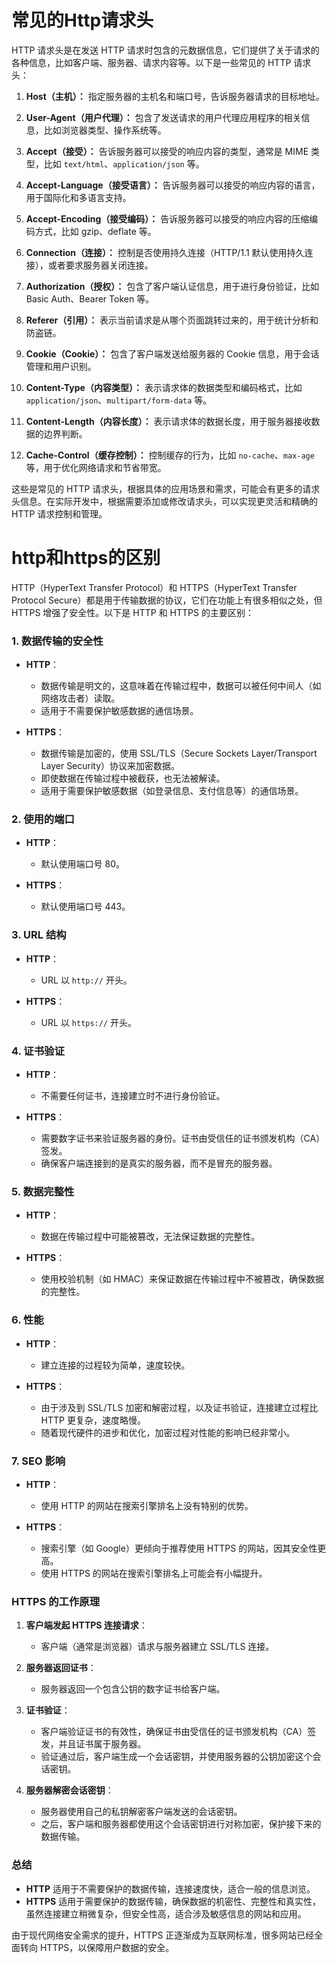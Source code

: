# 常见的Http请求头

HTTP 请求头是在发送 HTTP 请求时包含的元数据信息，它们提供了关于请求的各种信息，比如客户端、服务器、请求内容等。以下是一些常见的 HTTP 请求头：

1. **Host（主机）：**
   指定服务器的主机名和端口号，告诉服务器请求的目标地址。

2. **User-Agent（用户代理）：**
   包含了发送请求的用户代理应用程序的相关信息，比如浏览器类型、操作系统等。

3. **Accept（接受）：**
   告诉服务器可以接受的响应内容的类型，通常是 MIME 类型，比如 `text/html`、`application/json` 等。

4. **Accept-Language（接受语言）：**
   告诉服务器可以接受的响应内容的语言，用于国际化和多语言支持。

5. **Accept-Encoding（接受编码）：**
   告诉服务器可以接受的响应内容的压缩编码方式，比如 gzip、deflate 等。

6. **Connection（连接）：**
   控制是否使用持久连接（HTTP/1.1 默认使用持久连接），或者要求服务器关闭连接。

7. **Authorization（授权）：**
   包含了客户端认证信息，用于进行身份验证，比如 Basic Auth、Bearer Token 等。

8. **Referer（引用）：**
   表示当前请求是从哪个页面跳转过来的，用于统计分析和防盗链。

9. **Cookie（Cookie）：**
   包含了客户端发送给服务器的 Cookie 信息，用于会话管理和用户识别。

10. **Content-Type（内容类型）：**
    表示请求体的数据类型和编码格式，比如 `application/json`、`multipart/form-data` 等。

11. **Content-Length（内容长度）：**
    表示请求体的数据长度，用于服务器接收数据的边界判断。

12. **Cache-Control（缓存控制）：**
    控制缓存的行为，比如 `no-cache`、`max-age` 等，用于优化网络请求和节省带宽。

这些是常见的 HTTP 请求头，根据具体的应用场景和需求，可能会有更多的请求头信息。在实际开发中，根据需要添加或修改请求头，可以实现更灵活和精确的 HTTP 请求控制和管理。

# http和https的区别

HTTP（HyperText Transfer Protocol）和 HTTPS（HyperText Transfer Protocol Secure）都是用于传输数据的协议，它们在功能上有很多相似之处，但 HTTPS 增强了安全性。以下是 HTTP 和 HTTPS 的主要区别：

### 1. 数据传输的安全性

- **HTTP**：
  - 数据传输是明文的，这意味着在传输过程中，数据可以被任何中间人（如网络攻击者）读取。
  - 适用于不需要保护敏感数据的通信场景。

- **HTTPS**：
  - 数据传输是加密的，使用 SSL/TLS（Secure Sockets Layer/Transport Layer Security）协议来加密数据。
  - 即使数据在传输过程中被截获，也无法被解读。
  - 适用于需要保护敏感数据（如登录信息、支付信息等）的通信场景。

### 2. 使用的端口

- **HTTP**：
  - 默认使用端口号 80。

- **HTTPS**：
  - 默认使用端口号 443。

### 3. URL 结构

- **HTTP**：
  - URL 以 `http://` 开头。

- **HTTPS**：
  - URL 以 `https://` 开头。

### 4. 证书验证

- **HTTP**：
  - 不需要任何证书，连接建立时不进行身份验证。

- **HTTPS**：
  - 需要数字证书来验证服务器的身份。证书由受信任的证书颁发机构（CA）签发。
  - 确保客户端连接到的是真实的服务器，而不是冒充的服务器。

### 5. 数据完整性

- **HTTP**：
  - 数据在传输过程中可能被篡改，无法保证数据的完整性。

- **HTTPS**：
  - 使用校验机制（如 HMAC）来保证数据在传输过程中不被篡改，确保数据的完整性。

### 6. 性能

- **HTTP**：
  - 建立连接的过程较为简单，速度较快。

- **HTTPS**：
  - 由于涉及到 SSL/TLS 加密和解密过程，以及证书验证，连接建立过程比 HTTP 更复杂，速度略慢。
  - 随着现代硬件的进步和优化，加密过程对性能的影响已经非常小。

### 7. SEO 影响

- **HTTP**：
  - 使用 HTTP 的网站在搜索引擎排名上没有特别的优势。

- **HTTPS**：
  - 搜索引擎（如 Google）更倾向于推荐使用 HTTPS 的网站，因其安全性更高。
  - 使用 HTTPS 的网站在搜索引擎排名上可能会有小幅提升。

### HTTPS 的工作原理

1. **客户端发起 HTTPS 连接请求**：
   - 客户端（通常是浏览器）请求与服务器建立 SSL/TLS 连接。

2. **服务器返回证书**：
   - 服务器返回一个包含公钥的数字证书给客户端。

3. **证书验证**：
   - 客户端验证证书的有效性，确保证书由受信任的证书颁发机构（CA）签发，并且证书属于服务器。
   - 验证通过后，客户端生成一个会话密钥，并使用服务器的公钥加密这个会话密钥。

4. **服务器解密会话密钥**：
   - 服务器使用自己的私钥解密客户端发送的会话密钥。
   - 之后，客户端和服务器都使用这个会话密钥进行对称加密，保护接下来的数据传输。

### 总结

- **HTTP** 适用于不需要保护的数据传输，连接速度快，适合一般的信息浏览。
- **HTTPS** 适用于需要保护的数据传输，确保数据的机密性、完整性和真实性，虽然连接建立稍微复杂，但安全性高，适合涉及敏感信息的网站和应用。

由于现代网络安全需求的提升，HTTPS 正逐渐成为互联网标准，很多网站已经全面转向 HTTPS，以保障用户数据的安全。